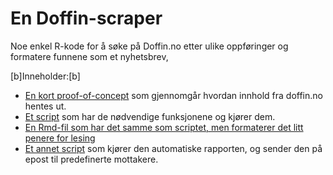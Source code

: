 # En Doffin-scraper 

Noe enkel R-kode for å søke på Doffin.no etter ulike oppføringer og formatere funnene som et nyhetsbrev,

[b]Inneholder:[b]

- [En kort proof-of-concept](poc_kort_doffin_scraper.md) som gjennomgår hvordan innhold fra doffin.no hentes ut.
- [Et script](doffin_scraper_script.R) som har de nødvendige funksjonene og kjører dem.
- [En Rmd-fil som har det samme som scriptet, men formaterer det litt penere for lesing](https://github.com/ideas2evidence/En-doffin-scraper/blob/main/report_test.Rmd)
- [Et annet script](newsletter_creator.R) som kjører den automatiske rapporten, og sender den på epost til predefinerte mottakere. 